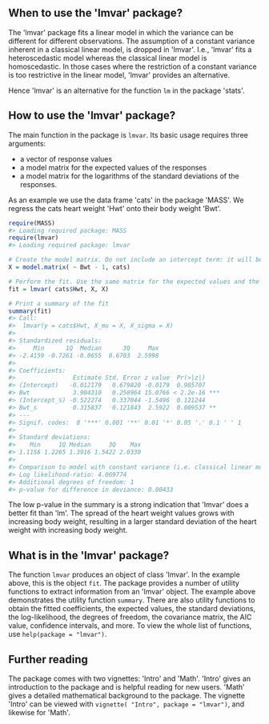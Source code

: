 
<!-- README.md is generated from README.Rmd. Please edit that file -->
When to use the 'lmvar' package?
--------------------------------

The 'lmvar' package fits a linear model in which the variance can be different for different observations. The assumption of a constant variance inherent in a classical linear model, is dropped in 'lmvar'. I.e., 'lmvar' fits a heteroscedastic model whereas the classical linear model is homoscedastic. In those cases where the restriction of a constant variance is too restrictive in the linear model, 'lmvar' provides an alternative.

Hence 'lmvar' is an alternative for the function `lm` in the package 'stats'.

How to use the 'lmvar' package?
-------------------------------

The main function in the package is `lmvar`. Its basic usage requires three arguments:

-   a vector of response values
-   a model matrix for the expected values of the responses
-   a model matrix for the logarithms of the standard deviations of the responses.

As an example we use the data frame 'cats' in the package 'MASS'. We regress the cats heart weight 'Hwt' onto their body weight 'Bwt'.

``` r
require(MASS)
#> Loading required package: MASS
require(lmvar)
#> Loading required package: lmvar

# Create the model matrix. Do not include an intercept term: it will be added by 'lmvar'
X = model.matrix( ~ Bwt - 1, cats)

# Perform the fit. Use the same matrix for the expected values and the standard deviations
fit = lmvar( cats$Hwt, X, X)

# Print a summary of the fit
summary(fit)
#> Call: 
#>  lmvar(y = cats$Hwt, X_mu = X, X_sigma = X)
#> 
#> Standardized residuals: 
#>     Min      1Q  Median      3Q     Max 
#> -2.4159 -0.7261 -0.0655  0.6703  2.5998 
#> 
#> Coefficients:
#>                Estimate Std. Error z value  Pr(>|z|)    
#> (Intercept)   -0.012179   0.679820 -0.0179  0.985707    
#> Bwt            3.904310   0.258964 15.0766 < 2.2e-16 ***
#> (Intercept_s) -0.522274   0.337044 -1.5496  0.121244    
#> Bwt_s          0.315837   0.121843  2.5922  0.009537 ** 
#> ---
#> Signif. codes:  0 '***' 0.001 '**' 0.01 '*' 0.05 '.' 0.1 ' ' 1
#> 
#> Standard deviations: 
#>    Min     1Q Median     3Q    Max 
#> 1.1156 1.2265 1.3916 1.5422 2.0330 
#> 
#> Comparison to model with constant variance (i.e. classical linear model)
#> Log likelihood-ratio: 4.069774 
#> Additional degrees of freedom: 1 
#> p-value for difference in deviance: 0.00433
```

The low p-value in the summary is a strong indication that 'lmvar' does a better fit than 'lm'. The spread of the heart weight values grows with increasing body weight, resulting in a larger standard deviation of the heart weight with increasing body weight.

What is in the 'lmvar' package?
-------------------------------

The function `lmvar` produces an object of class 'lmvar'. In the example above, this is the object `fit`. The package provides a number of utility functions to extract information from an 'lmvar' object. The example above demonstrates the utility function `summary`. There are also utility functions to obtain the fitted coefficients, the expected values, the standard deviations, the log-likelihood, the degrees of freedom, the covariance matrix, the AIC value, confidence intervals, and more. To view the whole list of functions, use `help(package = "lmvar")`.

Further reading
---------------

The package comes with two vignettes: 'Intro' and 'Math'. 'Intro' gives an introduction to the package and is helpful reading for new users. 'Math' gives a detailed mathematical background to the package. The vignette 'Intro' can be viewed with `vignette( "Intro", package = "lmvar")`, and likewise for 'Math'.
